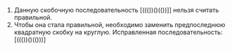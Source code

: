 1. Данную скобочную последовательность [((())()(())]] нельзя считать правильной.
2. Чтобы она стала правильной, необходимо заменить предпоследнюю квадратную скобку
на круглую. Исправленная последовательность: [((())()(()))]